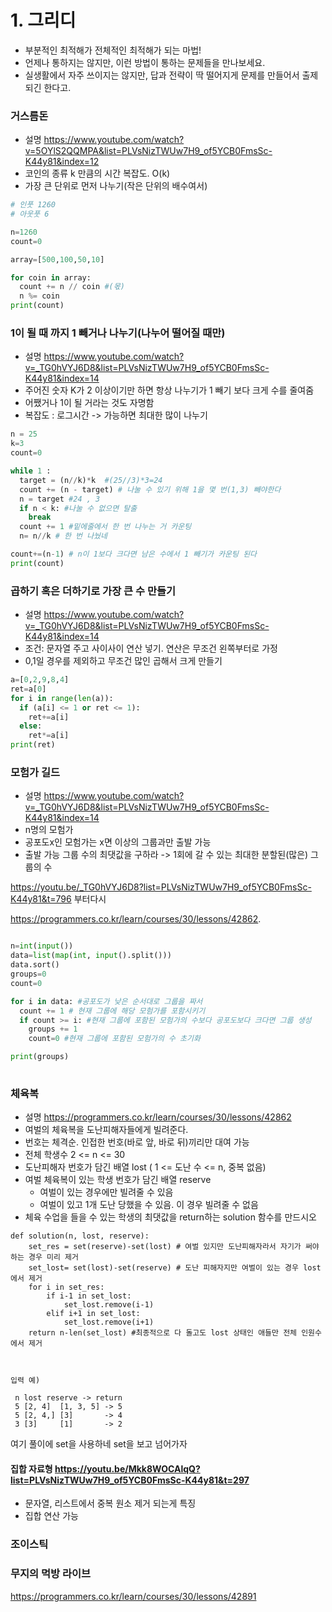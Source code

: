 # 1. 그리디

- 부분적인 최적해가 전체적인 최적해가 되는 마법!
- 언제나 통하지는 않지만, 이런 방법이 통하는 문제들을 만나보세요.
- 실생활에서 자주 쓰이지는 않지만, 답과 전략이 딱 떨어지게 문제를 만들어서 출제되긴 한다고.

### 거스름돈

- 설명 https://www.youtube.com/watch?v=5OYlS2QQMPA&list=PLVsNizTWUw7H9_of5YCB0FmsSc-K44y81&index=12
- 코인의 종류 k 만큼의 시간 복잡도. O(k)
- 가장 큰 단위로 먼저 나누기(작은 단위의 배수여서)

```py
# 인풋 1260
# 아웃풋 6

n=1260
count=0

array=[500,100,50,10]

for coin in array:
  count += n // coin #(몫)
  n %= coin
print(count)

```

### 1이 될 때 까지 1 빼거나 나누기(나누어 떨어질 때만)

- 설명 https://www.youtube.com/watch?v=_TG0hVYJ6D8&list=PLVsNizTWUw7H9_of5YCB0FmsSc-K44y81&index=14
- 주어진 숫자 K가 2 이상이기만 하면 항상 나누기가 1 빼기 보다 크게 수를 줄여줌
- 어쨌거나 1이 될 거라는 것도 자명함
- 복잡도 : 로그시간
-> 가능하면 최대한 많이 나누기


```py
n = 25
k=3
count=0

while 1 :
  target = (n//k)*k  #(25//3)*3=24
  count += (n - target) # 나눌 수 있기 위해 1을 몇 번(1,3) 빼야한다
  n = target #24 , 3
  if n < k: #나눌 수 없으면 탈출
    break
  count += 1 #밑에줄에서 한 번 나누는 거 카운팅 
  n= n//k # 한 번 나눴네

count+=(n-1) # n이 1보다 크다면 남은 수에서 1 빼기가 카운팅 된다
print(count)
```


### 곱하기 혹은 더하기로 가장 큰 수 만들기

- 설명 https://www.youtube.com/watch?v=_TG0hVYJ6D8&list=PLVsNizTWUw7H9_of5YCB0FmsSc-K44y81&index=14
- 조건: 문자열 주고 사이사이 연산 넣기. 연산은 무조건 왼쪽부터로 가정
- 0,1일 경우를 제외하고 무조건 많인 곱해서 크게 만들기


```py
a=[0,2,9,8,4]
ret=a[0]
for i in range(len(a)):
  if (a[i] <= 1 or ret <= 1):
    ret+=a[i]
  else:
    ret*=a[i]
print(ret)
```

### 모험가 길드

- 설명 https://www.youtube.com/watch?v=_TG0hVYJ6D8&list=PLVsNizTWUw7H9_of5YCB0FmsSc-K44y81&index=14
- n명의 모험가
- 공포도x인 모험가는 x면 이상의 그룹과만 출발 가능
- 출발 가능 그룹 수의 최댓값을 구하라
-> 1회에 갈 수 있는 최대한 분할된(많은) 그룹의 수

https://youtu.be/_TG0hVYJ6D8?list=PLVsNizTWUw7H9_of5YCB0FmsSc-K44y81&t=796 부터다시

https://programmers.co.kr/learn/courses/30/lessons/42862.

```py

n=int(input())
data=list(map(int, input().split()))
data.sort()
groups=0
count=0

for i in data: #공포도가 낮은 순서대로 그룹을 짜서
  count += 1 # 현재 그룹에 해당 모험가를 포함시키기
  if count >= i: #현재 그룹에 포함된 모험가의 수보다 공포도보다 크다면 그룹 생성
    groups += 1
    count=0 #현재 그룹에 포함된 모험가의 수 초기화

print(groups)
  
```

### 체육복 

- 설명 https://programmers.co.kr/learn/courses/30/lessons/42862
- 여벌의 체육복을 도난피해자들에게 빌려준다.
- 번호는 체격순. 인접한 번호(바로 앞, 바로 뒤)끼리만 대여 가능
- 전체 학생수 2 <= n <= 30
- 도난피해자 번호가 담긴 배열 lost ( 1 <= 도난 수 <= n, 중복 없음)
- 여벌 체육복이 있는 학생 번호가 담긴 배열 reserve
  - 여벌이 있는 경우에만 빌려줄 수 있음
  - 여벌이 있고 1개 도난 당했을 수 있음. 이 경우 빌려줄 수 없음
- 체육 수업을 들을 수 있는 학생의 최댓값을 return하는 solution 함수를 만드시오

~~~
def solution(n, lost, reserve):
    set_res = set(reserve)-set(lost) # 여벌 있지만 도난피해자라서 자기가 써야하는 경우 미리 제거
    set_lost= set(lost)-set(reserve) # 도난 피해자지만 여벌이 있는 경우 lost에서 제거
    for i in set_res:   
        if i-1 in set_lost: 
            set_lost.remove(i-1)
        elif i+1 in set_lost:
            set_lost.remove(i+1)
    return n-len(set_lost) #최종적으로 다 돌고도 lost 상태인 애들만 전체 인원수에서 제거



입력 예)

 n lost reserve -> return
 5 [2, 4]  [1, 3, 5] -> 5
 5 [2, 4,] [3]       -> 4
 3 [3]     [1]       -> 2  
~~~

여기 풀이에 set을 사용하네 set을 보고 넘어가자

#### 집합 자료형 https://youtu.be/Mkk8WOCAlqQ?list=PLVsNizTWUw7H9_of5YCB0FmsSc-K44y81&t=297
- 문자열, 리스트에서 중복 원소 제거 되는게 특징
- 집합 연산 가능

### 조이스틱





### 무지의 먹방 라이브
https://programmers.co.kr/learn/courses/30/lessons/42891
